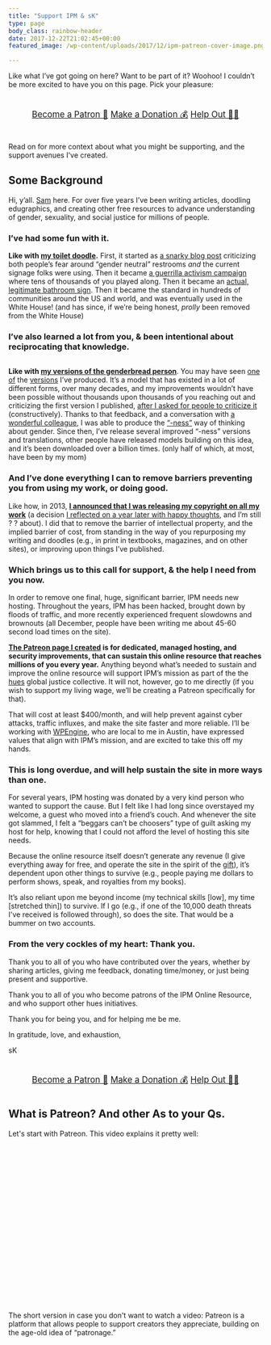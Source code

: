 ```yaml
---
title: "Support IPM & sK"
type: page
body_class: rainbow-header
date: 2017-12-22T21:02:45+00:00
featured_image: /wp-content/uploads/2017/12/ipm-patreon-cover-image.png

---
```

Like what I&#8217;ve got going on here? Want to be part of it? Woohoo! I couldn&#8217;t be more excited to have you on this page. Pick your pleasure:

<div class="button-stack" style="margin: 4vw auto; text-align: center; font-size: 1.2em;">
  <a class="button" href="/patronize/">Become a Patron  🙌</a> <a class="button" href="/donate/">Make a Donation  💰</a> <a class="button" href="/help/">Help Out  🙋‍♀️</a>
</div>

Read on for more context about what you might be supporting, and the support avenues I've created.
## Some Background

Hi, y&#8217;all. [Sam][1] here. For over five years I&#8217;ve been writing articles, doodling edugraphics, and creating other free resources to advance understanding of gender, sexuality, and social justice for millions of people.

### I&#8217;ve had some fun with it.

**Like with [my toilet doodle][2].** First, it started as <a href="/2014/04/gender-neutral-bathroom-sign/#sthash.qAKYoTjA.dpbs" target="_blank" rel="noopener">a snarky blog post</a> criticizing both people&#8217;s fear around &#8220;gender neutral&#8221; restrooms _and_ the current signage folks were using. Then it became <a href="/2014/04/printable-gender-neutral-bathroom-sign-guerilla-project/#sthash.LhfgpXRn.dpbs" target="_blank" rel="noopener">a guerrilla activism campaign</a> where tens of thousands of you played along. Then it became an <a href="/2014/07/how-the-gender-neutral-bathroom-sign-i-made-is-being-manufactured-and-donated-to-colleges/#sthash.N2qVJSK0.7t0dJR5M.dpbs" target="_blank" rel="noopener">actual, legitimate bathroom sign</a>. Then it became the standard in hundreds of communities around the US and world, and was eventually used in the White House! (and has since, if we&#8217;re being honest, _prolly_ been removed from the White House)

### I&#8217;ve also learned a lot from you, & been intentional about reciprocating that knowledge.

<figure class="alignright"><img class="lazy-load" data-src="https://guidetogender.com/img/from-binary-to-ness.jpg" alt="" /></figure>

**Like with <a href="/genderbread-person/" target="_blank" rel="noopener"><strong>my versions of the genderbread person</strong></a>**. You may have seen <a href="/2012/01/the-genderbread-person/" target="_blank" rel="noopener">one</a> [of][3] the <a href="/2015/03/the-genderbread-person-v3/" target="_blank" rel="noopener">versions</a> I&#8217;ve produced. It&#8217;s a model that has existed in a lot of different forms, over many decades, and my improvements wouldn&#8217;t have been possible without thousands upon thousands of you reaching out and criticizing the first version I published, <a href="/2012/02/improving-the-genderbread-person-i-need-your-help/#sthash.hIERfyms.dpbs" target="_blank" rel="noopener">after I asked for people to criticize it</a> (constructively). Thanks to that feedback, and a conversation with <a href="http://karenrayne.com/" target="_blank" rel="noopener">a wonderful colleague</a>, I was able to produce the <a href="/2012/03/the-genderbread-person-v2-0/#sthash.gq7XvTlP.XazhW2ij.dpbs" target="_blank" rel="noopener">&#8220;-ness&#8221;</a> way of thinking about gender. Since then, I&#8217;ve release several improved &#8220;-ness&#8221; versions and translations, other people have released models building on this idea, and it&#8217;s been downloaded over a billion times. (only half of which, at most, have been by my mom)

### And I&#8217;ve done everything I can to remove barriers preventing you from using my work, or doing good.

Like how, in 2013,  <a href="/2013/11/uncopyright/#sthash.8JLOPgb3.dpbs" target="_blank" rel="noopener"><strong>I announced that I was releasing my copyright on all my work</strong></a> (a decision <a href="/2014/12/uncopyright-reflection/" target="_blank" rel="noopener">I reflected on a year later with happy thoughts</a>, and I&#8217;m still ? ? about). I did that to remove the barrier of intellectual property, and the implied barrier of cost, from standing in the way of you repurposing my writing and doodles (e.g., in print in textbooks, magazines, and on other sites), or improving upon things I&#8217;ve published.

### Which brings us to this call for support, & the help I need from you now.

In order to remove one final, huge, significant barrier, IPM needs new hosting. Throughout the years, IPM has been hacked, brought down by floods of traffic, and more recently experienced frequent slowdowns and brownouts (all December, people have been writing me about 45-60 second load times on the site).

**[The Patreon page I created][4] is for dedicated, managed hosting, and security improvements, that can sustain this online resource that reaches millions of you every year.** Anything beyond what&#8217;s needed to sustain and improve the online resource will support IPM&#8217;s mission as part of the the <a href="http://hues.xyz/" target="_blank" rel="noopener">hues</a> global justice collective. It will not, however, go to me directly (if you wish to support my living wage, we&#8217;ll be creating a Patreon specifically for that).

That will cost at least $400/month, and will help prevent against cyber attacks, traffic influxes, and make the site faster and more reliable. I&#8217;ll be working with <a href="https://wpengine.com/" target="_blank" rel="noopener">WPEngine</a>, who are local to me in Austin, have expressed values that align with IPM&#8217;s mission, and are excited to take this off my hands.

### This is long overdue, and will help sustain the site in more ways than one.

For several years, IPM hosting was donated by a very kind person who wanted to support the cause. But I felt like I had long since overstayed my welcome, a guest who moved into a friend&#8217;s couch. And whenever the site got slammed, I felt a &#8220;beggars can&#8217;t be choosers&#8221; type of guilt asking my host for help, knowing that I could not afford the level of hosting this site needs.

Because the online resource itself doesn&#8217;t generate any revenue (I give everything away for free, and operate the site in the spirit of the [gift][6]), it&#8217;s dependent upon other things to survive (e.g., people paying me dollars to perform shows, speak, and royalties from my books).

It&#8217;s also reliant upon me beyond income (my technical skills [low], my time [stretched thin]) to survive. If I go (e.g., if one of the 10,000 death threats I've received is followed through), so does the site. That would be a bummer on two accounts.

### From the very cockles of my heart: Thank you.

Thank you to all of you who have contributed over the years, whether by sharing articles, giving me feedback, donating time/money, or just being present and supportive.

Thank you to all of you who become patrons of the IPM Online Resource, and who support other hues initiatives.

Thank you for being you, and for helping me be me.

In gratitude, love, and exhaustion,

sK

<div class="button-stack" style="margin: 4vw auto; text-align: center; font-size: 1.2em;">
  <a class="button" href="/patronize/">Become a Patron  🙌</a> <a class="button" href="/donate/">Make a Donation  💰</a> <a class="button" href="/help/">Help Out  🙋‍♀️</a>
</div>

## What is Patreon? And other As to your Qs.

Let's start with Patreon. This video explains it pretty well: 

<div class="youtube">
  <figure><iframe class="lazy-load" data-src="https://www.youtube.com/embed/rwvUjAv6pxg" width="560" height="315" frameborder="0" allowfullscreen="allowfullscreen" data-mce-fragment="1"></iframe></figure>
</div>

The short version in case you don't want to watch a video: Patreon is a platform that allows people to support creators they appreciate, building on the age-old idea of &#8220;patronage.&#8221;

 [1]: /about/about-sam-killermann/
 [2]: /wp-content/uploads/2014/04/Gender-Neutral-Toilet-Sign.pdf
 [3]: /2012/03/the-genderbread-person-v2-0/#sthash.nOkF12Lr.dpbs
 [4]: https://www.patreon.com/itspronouncedmetrosexual
 [6]: https://en.wikipedia.org/wiki/Gift_economy